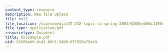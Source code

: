 ```yaml
---
content_type: resource
description: New file Uplaod
file: null
file_location: /coursemedia/24-242-logic-ii-spring-2004/6260beb00c4186c194b0077858e75ac0_hw5sample.pdf
file_type: application/pdf
resourcetype: Document
title: hw5sample.pdf
uid: 6260beb0-0c41-86c1-94b0-077858e75ac0
---
```

